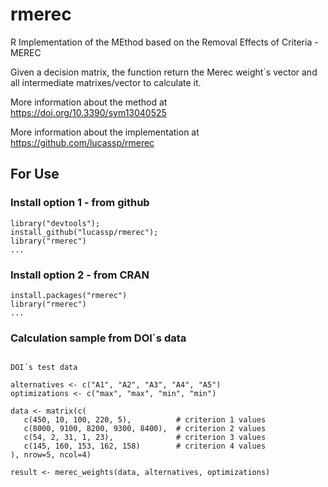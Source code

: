 # rmerec

R Implementation of the MEthod based on the Removal Effects of Criteria - MEREC

Given a decision matrix, the function return the Merec weight´s vector and all intermediate matrixes/vector to calculate it.

More information about the method at https://doi.org/10.3390/sym13040525

More information about the implementation at https://github.com/lucassp/rmerec

## For Use ###

### Install option 1 - from github ###
```
library("devtools");
install_github("lucassp/rmerec");
library("rmerec")
...
```

### Install option 2 - from CRAN ###
```
install.packages("rmerec")
library("rmerec")
...
```

### Calculation sample from DOI´s data ###
```

DOI´s test data

alternatives <- c("A1", "A2", "A3", "A4", "A5")
optimizations <- c("max", "max", "min", "min")

data <- matrix(c(
   c(450, 10, 100, 220, 5),          # criterion 1 values
   c(8000, 9100, 8200, 9300, 8400),  # criterion 2 values
   c(54, 2, 31, 1, 23),              # criterion 3 values
   c(145, 160, 153, 162, 158)        # criterion 4 values
), nrow=5, ncol=4)

result <- merec_weights(data, alternatives, optimizations)
